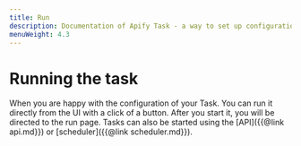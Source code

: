 ```yaml
---
title: Run
description: Documentation of Apify Task - a way to set up configuration of your Apify Actor for simplified usage.
menuWeight: 4.3
---
```


# [](#run-task)Running the task

When you are happy with the configuration of your Task. You can run it directly from the UI with a click of a button. After you start it, you will be directed to the run page. Tasks can also be started using the [API]({{@link api.md}}) or [scheduler]({{@link scheduler.md}}).

